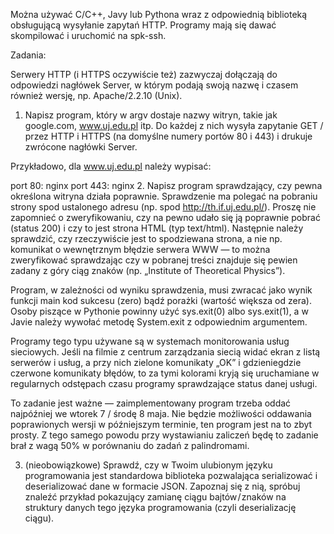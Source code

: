 Można używać C/C++, Javy lub Pythona wraz z odpowiednią biblioteką obsługującą wysyłanie zapytań HTTP. Programy mają się dawać skompilować i uruchomić na spk-ssh.

Zadania:

Serwery HTTP (i HTTPS oczywiście też) zazwyczaj dołączają do odpowiedzi nagłówek Server, w którym podają swoją nazwę i czasem również wersję, np. Apache/2.2.10 (Unix).

1. Napisz program, który w argv dostaje nazwy witryn, takie jak google.com, www.uj.edu.pl itp. Do każdej z nich wysyła zapytanie GET / przez HTTP i HTTPS (na domyślne numery portów 80 i 443) i drukuje zwrócone nagłówki Server.

Przykładowo, dla www.uj.edu.pl należy wypisać:

port 80: nginx
port 443: nginx
2. Napisz program sprawdzający, czy pewna określona witryna działa poprawnie. Sprawdzenie ma polegać na pobraniu strony spod ustalonego adresu (np. spod http://th.if.uj.edu.pl/). Proszę nie zapomnieć o zweryfikowaniu, czy na pewno udało się ją poprawnie pobrać (status 200) i czy to jest strona HTML (typ text/html). Następnie należy sprawdzić, czy rzeczywiście jest to spodziewana strona, a nie np. komunikat o wewnętrznym błędzie serwera WWW — to można zweryfikować sprawdzając czy w pobranej treści znajduje się pewien zadany z góry ciąg znaków (np. „Institute of Theoretical Physics”).

Program, w zależności od wyniku sprawdzenia, musi zwracać jako wynik funkcji main kod sukcesu (zero) bądź porażki (wartość większa od zera). Osoby piszące w Pythonie powinny użyć sys.exit(0) albo sys.exit(1), a w Javie należy wywołać metodę System.exit z odpowiednim argumentem.

Programy tego typu używane są w systemach monitorowania usług sieciowych. Jeśli na filmie z centrum zarządzania siecią widać ekran z listą serwerów i usług, a przy nich zielone komunikaty „OK” i gdzieniegdzie czerwone komunikaty błędów, to za tymi kolorami kryją się uruchamiane w regularnych odstępach czasu programy sprawdzające status danej usługi.

To zadanie jest ważne — zaimplementowany program trzeba oddać najpóźniej we wtorek 7 / środę 8 maja. Nie będzie możliwości oddawania poprawionych wersji w późniejszym terminie, ten program jest na to zbyt prosty. Z tego samego powodu przy wystawianiu zaliczeń będę to zadanie brał z wagą 50% w porównaniu do zadań z palindromami.

3. (nieobowiązkowe) Sprawdź, czy w Twoim ulubionym języku programowania jest standardowa biblioteka pozwalająca serializować i deserializować dane w formacie JSON. Zapoznaj się z nią, spróbuj znaleźć przykład pokazujący zamianę ciągu bajtów / znaków na struktury danych tego języka programowania (czyli deserializację ciągu).